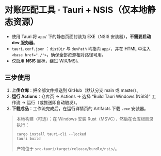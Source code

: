 
# 对账匹配工具 · Tauri + NSIS（仅本地静态资源）

- 使用 Tauri 将 `app/` 下的静态页面封装为 EXE（NSIS 安装器），**不需要启动 dev 服务器**。
- `tauri.conf.json` ：`distDir` 与 `devPath` 均指向 `app/`，并在 HTML 中注入 `<base href="./">`，确保全部资源相对路径可用。
- 仅启用 **NSIS** 目标，绕过 WiX/MSI。

## 三步使用
1. **上传仓库**：把全部文件推送到 GitHub（默认分支 main 或 master）。
2. **运行 Actions**：仓库页 → Actions → 选择 “Build Tauri Windows (NSIS)” 工作流 → 运行（或推送即自动触发）。
3. **下载成品**：工作流完成后，在运行详情页的 Artifacts 下载 `.exe` 安装器。

> 本地构建（可选）：在 Windows 安装 Rust（MSVC），然后在仓库根目录执行：
>
> ```powershell
> cargo install tauri-cli --locked
> tauri build
> ```
> 产物位于 `src-tauri/target/release/bundle/nsis/`。

